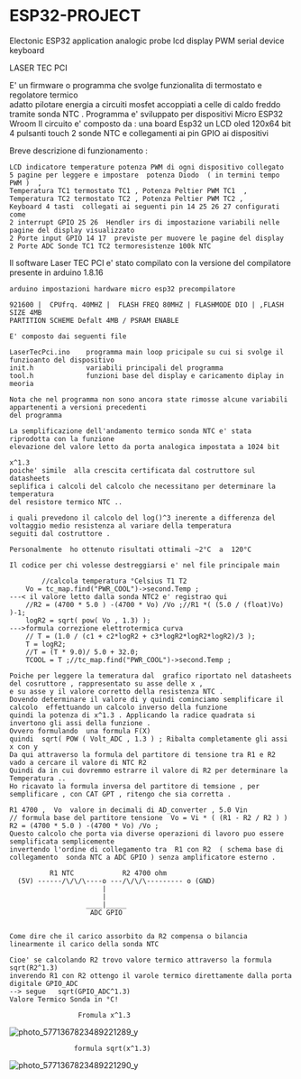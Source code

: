 # ESP32-PROJECT
Electonic ESP32 application  analogic probe lcd display PWM serial device keyboard 

LASER TEC PCI 

  E' un firmware o programma che svolge funzionalita di termostato e regolatore termico  
  adatto pilotare  energia a circuiti mosfet accoppiati a celle di caldo freddo 
  tramite sonda NTC .
  Programma e' sviluppato per dispositivi Micro ESP32 Wroom 
  Il circuito  e' composto da :
  una board Esp32 un LCD oled 120x64 bit 
  4 pulsanti touch 2 sonde NTC e collegamenti ai pin GPIO ai dispositivi  

Breve descrizione di funzionamento :

    LCD indicatore temperature potenza PWM di ogni dispositivo collegato
    5 pagine per leggere e impostare  potenza Diodo  ( in termini tempo PWM )  ,
    Temperatura TC1 termostato TC1 , Potenza Peltier PWM TC1  , Temperatura TC2 termostato TC2 , Potenza Peltier PWM TC2 , 
    Keyboard 4 tasti  collegati ai seguenti pin 14 25 26 27 configurati come 
    2 interrupt GPIO 25 26  Hendler irs di impostazione variabili nelle pagine del display visualizzato  
    2 Porte input GPIO 14 17  previste per muovere le pagine del display 
    2 Porte ADC Sonde TC1 TC2 termoresistenze 100k NTC 


Il software Laser TEC PCI e' stato compilato con la versione del compilatore presente in arduino 1.8.16 
    
    arduino impostazioni hardware micro esp32 precompilatore 
    
    921600 |  CPUfrq. 40MHZ |  FLASH FREQ 80MHZ | FLASHMODE DIO | ,FLASH SIZE 4MB 
    PARTITION SCHEME Defalt 4MB / PSRAM ENABLE 
    
    E' composto dai seguenti file
    
    LaserTecPci.ino    programma main loop pricipale su cui si svolge il funzioanto del dispositivo   
    init.h             variabili principali del programma
    tool.h             funzioni base del display e caricamento diplay in meoria 

    Nota che nel programma non sono ancora state rimosse alcune variabili appartenenti a versioni precedenti
    del programma 

    La semplificazione dell'andamento termico sonda NTC e' stata riprodotta con la funzione 
    elevazione del valore letto da porta analogica impostata a 1024 bit 
    
    x^1.3
    poiche' simile  alla crescita certificata dal costruttore sul datasheets
    seplifica i calcoli del calcolo che necessitano per determinare la temperatura 
    del resistore termico NTC .. 

    i quali prevedono il calcolo del log()^3 inerente a differenza del voltaggio medio resistenza al variare della temperatura 
    seguiti dal costruttore .

    Personalmente  ho ottenuto risultati ottimali ~2°C  a  120°C  

    Il codice per chi volesse destreggiarsi e' nel file principale main 

            //calcola temperatura °Celsius T1 T2
        Vo = tc_map.find("PWR_COOL")->second.Temp ;                              ---< il valore letto dalla sonda NTC2 e' registrao qui 
        //R2 = (4700 * 5.0 ) -(4700 * Vo) /Vo ;//R1 *( (5.0 / (float)Vo) )-1;   
        logR2 = sqrt( pow( Vo , 1.3) );                                        --->formula correzione elettrotermica curva 
        // T = (1.0 / (c1 + c2*logR2 + c3*logR2*logR2*logR2)/3 );
        T = logR2; 
        //T = (T * 9.0)/ 5.0 + 32.0; 
        TCOOL = T ;//tc_map.find("PWR_COOL")->second.Temp ;

    Poiche per leggere la temeratura dal  grafico riportato nel datasheets del cosruttore , rappresentato su asse delle x , 
    e su asse y il valore corretto della resistenza NTC .
    Dovendo determinare il valore di y quindi cominciamo semplificare il calcolo  effettuando un calcolo inverso della funzione 
    quindi la potenza di x^1.3 . Applicando la radice quadrata si invertono gli assi della funzione .
    Ovvero formulando  una formula F(X) 
    quindi  sqrt( POW ( Volt_ADC , 1.3 ) ; Ribalta completamente gli assi x con y 
    Da qui attraverso la formula del partitore di tensione tra R1 e R2 vado a cercare il valore di NTC R2
    Quindi da in cui dovremmo estrarre il valore di R2 per determinare la Temperatura ..  
    Ho ricavato la formula inversa del partitore di temsione , per semplificare , con CAT GPT , ritengo che sia corretta . 
    
    R1 4700 ,  Vo  valore in decimali di AD_converter , 5.0 Vin
    // formula base del partitore tensione  Vo = Vi * ( (R1 - R2 / R2 ) )
    R2 = (4700 * 5.0 ) -(4700 * Vo) /Vo ;   
    Questo calcolo che porta via diverse operazioni di lavoro puo essere semplificata semplicemente 
    invertendo l'ordine di collegamento tra  R1 con R2  ( schema base di collegamento  sonda NTC a ADC GPIO ) senza amplificatore esterno . 

              R1 NTC            R2 4700 ohm
      (5V) ------/\/\/\----o ---/\/\/\--------- o (GND)
                           |
                           |
                       ____|_____
                        ADC GPIO


    Come dire che il carico assorbito da R2 compensa o bilancia linearmente il carico della sonda NTC 

    Cioe' se calcolando R2 trovo valore termico attraverso la formula  sqrt(R2^1.3)
    inverendo R1 con R2 ottengo il varole termico direttamente dalla porta
    digitale GPIO_ADC 
    --> segue   sqrt(GPIO_ADC^1.3)
    Valore Termico Sonda in °C!
    
                     Fromula x^1.3     

![photo_5771367823489221289_y](https://github.com/binwavelab/ESP32-PROJECT/assets/32112692/64dba839-ceb5-4453-a11b-820c430ae270)

                    formula sqrt(x^1.3) 

![photo_5771367823489221290_y](https://github.com/binwavelab/ESP32-PROJECT/assets/32112692/47f462a8-4828-4f6e-9381-461aead253cf)


    
    
    
    
    



  



  


